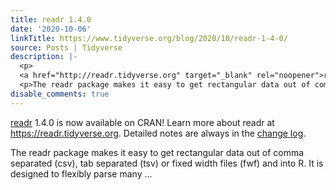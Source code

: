 ```yaml
---
title: readr 1.4.0
date: '2020-10-06'
linkTitle: https://www.tidyverse.org/blog/2020/10/readr-1-4-0/
source: Posts | Tidyverse
description: |-
  <p>
  <a href="http://readr.tidyverse.org" target="_blank" rel="noopener">readr</a> 1.4.0 is now available on CRAN! Learn more about readr at <a href="https://readr.tidyverse.org" class="uri"><a href="https://readr.tidyverse.org">https://readr.tidyverse.org</a></a>. Detailed notes are always in the <a href="https://readr.tidyverse.org/news/index.html#readr-1-4-0" target="_blank" rel="noopener">change log</a>.</p>
  <p>The readr package makes it easy to get rectangular data out of comma separated (csv), tab separated (tsv) or fixed width files (fwf) and into R. It is designed to flexibly parse many  ...
disable_comments: true
---
```

<p>
<a href="http://readr.tidyverse.org" target="_blank" rel="noopener">readr</a> 1.4.0 is now available on CRAN! Learn more about readr at <a href="https://readr.tidyverse.org" class="uri"><a href="https://readr.tidyverse.org">https://readr.tidyverse.org</a></a>. Detailed notes are always in the <a href="https://readr.tidyverse.org/news/index.html#readr-1-4-0" target="_blank" rel="noopener">change log</a>.</p>
<p>The readr package makes it easy to get rectangular data out of comma separated (csv), tab separated (tsv) or fixed width files (fwf) and into R. It is designed to flexibly parse many  ...